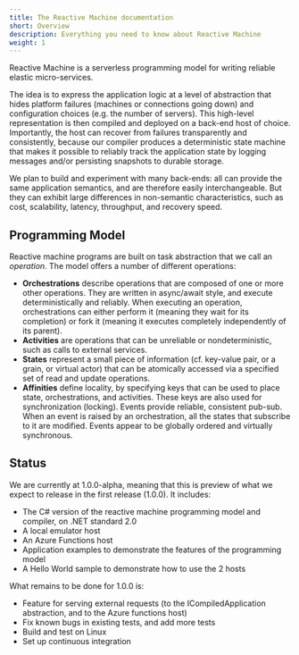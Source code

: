 ```yaml
---
title: The Reactive Machine documentation
short: Overview
description: Everything you need to know about Reactive Machine
weight: 1
---
```


Reactive Machine is a serverless programming model for writing reliable elastic micro-services.

The idea is to express the application logic at a level of abstraction that hides platform failures (machines or connections going down) and configuration choices (e.g. the number of servers). This high-level representation is then compiled and deployed on a back-end host of choice. Importantly, the host can recover from failures transparently and consistently, because our compiler produces a deterministic state machine that makes it possible to reliably track the application state by logging messages and/or persisting snapshots to durable storage.

We plan to build and experiment with many back-ends: all can provide the same application semantics, and are therefore easily interchangeable. But they can exhibit large differences in non-semantic characteristics, such as cost, scalability, latency, throughput, and recovery speed.

## Programming Model

Reactive machine programs are built on task abstraction that we call an _operation_. The model offers a number of different operations:

* __Orchestrations__ describe operations that are composed of one or more other operations. They are written in async/await style, and execute deterministically and reliably. When executing an operation, orchestrations can either perform it (meaning they wait for its completion) or fork it (meaning it executes completely independently of its parent).
* __Activities__ are operations that can be unreliable or nondeterministic, such as calls to external services.
* __States__ represent a small piece of information (cf. key-value pair, or a grain, or virtual actor) that can be atomically accessed via a specified set of read and update operations.
* __Affinities__ define locality, by specifying keys that can be used to place state, orchestrations, and activities. These keys are also used for synchronization (locking).
Events provide reliable, consistent pub-sub. When an event is raised by an orchestration, all the states that subscribe to it are modified. Events appear to be globally ordered and virtually synchronous.

## Status
We are currently at 1.0.0-alpha, meaning that this is preview of what we expect to release in the first release (1.0.0). It includes:

* The C# version of the reactive machine programming model and compiler, on .NET standard 2.0
* A local emulator host
* An Azure Functions host
* Application examples to demonstrate the features of the programming model
* A Hello World sample to demonstrate how to use the 2 hosts

What remains to be done for 1.0.0 is:

* Feature for serving external requests (to the ICompiledApplication abstraction, and to the Azure functions host)
* Fix known bugs in existing tests, and add more tests
* Build and test on Linux
* Set up continuous integration